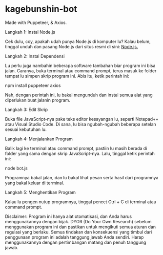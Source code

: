 # kagebunshin-bot
Made with Puppeteer, &amp; Axios.

Langkah 1: Instal Node.js

Cek dulu, coy, apakah udah punya Node.js di komputer lu? Kalau belum, tinggal unduh dan pasang Node.js dari situs resmi di sini: [Node.js.](https://nodejs.org/en)

Langkah 2: Instal Dependensi

Lu perlu juga nambahin beberapa software tambahan biar program ini bisa jalan. Caranya, buka terminal atau command prompt, terus masuk ke folder tempat lu simpen skrip program ini. Abis itu, ketik perintah ini:

npm install puppeteer axios

Nah, dengan perintah ini, lu bakal mengunduh dan instal semua alat yang diperlukan buat jalanin program.

Langkah 3: Edit Skrip

Buka file JavaScript-nya pake teks editor kesayangan lu, seperti Notepad++ atau Visual Studio Code. Di sana, lu bisa ngubah-ngubah beberapa setelan sesuai kebutuhan lu.

Langkah 4: Menjalankan Program

Balik lagi ke terminal atau command prompt, pastiin lu masih berada di folder yang sama dengan skrip JavaScript-nya. Lalu, tinggal ketik perintah ini:

node bot.js

Programnya bakal jalan, dan lu bakal lihat pesan serta hasil dari programnya yang bakal keluar di terminal.

Langkah 5: Menghentikan Program

Kalau lu pengen nutup programnya, tinggal pencet Ctrl + C di terminal atau command prompt.

Disclaimer: 
Program ini hanya alat otomatisasi, dan Anda harus menggunakannya dengan bijak. DYOR (Do Your Own Research) sebelum menggunakan program ini dan pastikan untuk mengikuti semua aturan dan regulasi yang berlaku. Semua tindakan dan konsekuensi yang timbul dari penggunaan program ini adalah tanggung jawab Anda sendiri. Harap menggunakannya dengan pertimbangan matang dan penuh tanggung jawab.

